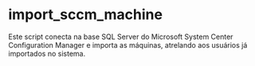 import_sccm_machine
===================

Este script conecta na base SQL Server do Microsoft System Center Configuration Manager e importa as máquinas, 
atrelando aos usuários já importados no sistema.
